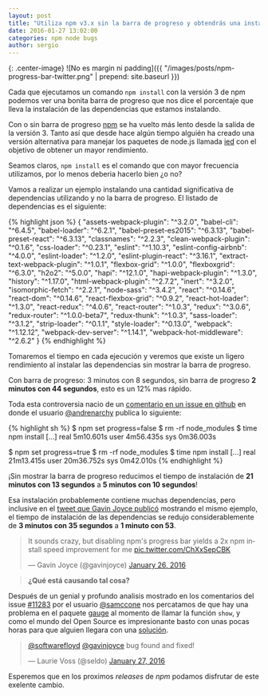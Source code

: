 ```yaml
---
layout: post
title: "Utiliza npm v3.x sin la barra de progreso y obtendrás una instalación más rápida"
date: 2016-01-27 13:02:00
categories: npm node bugs
author: sergio
---
```


{: .center-image}
![No es margin ni padding]({{ "/images/posts/npm-progress-bar-twitter.png" | prepend: site.baseurl }})

Cada que ejecutamos un comando `npm install` con la versión 3 de npm  podemos
ver una bonita barra de progreso que nos dice el porcentaje que lleva la
instalación de las dependencias que estamos instalando.

Con o sin barra de progreso [npm] se ha vuelto más lento desde la salida de la
versión 3. Tanto así que desde hace algún tiempo alguién ha creado una versión
alternativa para manejar los paquetes de node.js llamada [ied] con el objetivo
de obtener un mayor rendimiento.

Seamos claros, `npm install` es el comando que con mayor frecuencia utilizamos,
por lo menos deberia hacerlo bien ¿o no?

Vamos a realizar un ejemplo instalando una cantidad significativa de dependencias
utilizando y no la barra de progreso. El listado de dependencias es el siguiente:

{% highlight json %}
{
  "assets-webpack-plugin": "^3.2.0",
  "babel-cli": "^6.4.5",
  "babel-loader": "^6.2.1",
  "babel-preset-es2015": "^6.3.13",
  "babel-preset-react": "^6.3.13",
  "classnames": "^2.2.3",
  "clean-webpack-plugin": "^0.1.6",
  "css-loader": "^0.23.1",
  "eslint": "^1.10.3",
  "eslint-config-airbnb": "^4.0.0",
  "eslint-loader": "^1.2.0",
  "eslint-plugin-react": "^3.16.1",
  "extract-text-webpack-plugin": "^1.0.1",
  "flexbox-grid": "^1.0.0",
  "flexboxgrid": "^6.3.0",
  "h2o2": "^5.0.0",
  "hapi": "^12.1.0",
  "hapi-webpack-plugin": "^1.3.0",
  "history": "^1.17.0",
  "html-webpack-plugin": "^2.7.2",
  "inert": "^3.2.0",
  "isomorphic-fetch": "^2.2.1",
  "node-sass": "^3.4.2",
  "react": "^0.14.6",
  "react-dom": "^0.14.6",
  "react-flexbox-grid": "^0.9.2",
  "react-hot-loader": "^1.3.0",
  "react-redux": "^4.0.6",
  "react-router": "^1.0.3",
  "redux": "^3.0.6",
  "redux-router": "^1.0.0-beta7",
  "redux-thunk": "^1.0.3",
  "sass-loader": "^3.1.2",
  "strip-loader": "^0.1.1",
  "style-loader": "^0.13.0",
  "webpack": "^1.12.12",
  "webpack-dev-server": "^1.14.1",
  "webpack-hot-middleware": "^2.6.2"
}
{% endhighlight %}

Tomaremos el tiempo en cada ejecución y veremos que existe un ligero rendimiento
al instalar las dependencias sin mostrar la barra de progreso.

<script type="text/javascript" src="https://asciinema.org/a/34946.js" id="asciicast-34946" async></script>


Con barra de progreso: 3 minutos con 8 segundos, sin barra de progreso **2
minutos con 44 segundos**, esto es un 12% mas rápido.

Toda esta controversia nacio de un
[comentario en un issue en github](https://github.com/npm/npm/issues/8826#issuecomment-155762361)
en donde el usuario [@andrenarchy] publica lo siguiente:

{% highlight sh %}
$ npm set progress=false
$ rm -rf node_modules
$ time npm install
[...]
real    5m10.601s
user    4m56.435s
sys 0m36.003s

$ npm set progress=true
$ rm -rf node_modules
$ time npm install
[...]
real    21m13.415s
user    20m36.752s
sys 0m42.010s
{% endhighlight %}

¡Sin mostrar la barra de progreso reducimos el tiempo de instalación de **21
minutos con 13 segundos** a **5 minutos con 10 segundos**!

Esa instalación probablemente contiene muchas dependencias, pero inclusive en el
[tweet que Gavin Joyce publicó](https://twitter.com/gavinjoyce/status/691773956144119808)
mostrando el mismo ejemplo, el tiempo de instalación de las dependencias se redujo
considerablemente de **3 minutos con 35 segundos** a **1 minuto con 53**.

<blockquote class="twitter-tweet" lang="en"><p lang="en" dir="ltr">It sounds crazy, but disabling npm&#39;s progress bar yields a 2x npm install speed improvement for me <a href="https://t.co/ChXxSepCBK">pic.twitter.com/ChXxSepCBK</a></p>&mdash; Gavin Joyce (@gavinjoyce) <a href="https://twitter.com/gavinjoyce/status/691773956144119808">January 26, 2016</a></blockquote>

> **¿Qué está causando tal cosa?**

Después de un genial y profundo analisis mostrado en los comentarios del issue
[#11283] por el usuario [@samccone] nos percatamos de que hay una problema en el
paquete [gauge] al momento de llamar la función `show`, y como el mundo del Open
Source es impresionante basto con unas pocas horas para que alguien llegara con
una [solución](https://github.com/iarna/gauge/commit/a7ab9c906bb72aa0ed8996a00db2cd35a22d5992).


<blockquote class="twitter-tweet" data-conversation="none" lang="en"><p lang="en" dir="ltr"><a href="https://twitter.com/softwarefloyd">@softwarefloyd</a> <a href="https://twitter.com/gavinjoyce">@gavinjoyce</a> bug found and fixed!</p>&mdash; Laurie Voss (@seldo) <a href="https://twitter.com/seldo/status/692192238445711360">January 27, 2016</a></blockquote>
<script async src="//platform.twitter.com/widgets.js" charset="utf-8"></script>

Esperemos que en los proximos _releases_ de _npm_ podamos disfrutar de este exelente cambio.

[@andrenarchy]: https://github.com/andrenarchy
[npm]: https://www.npmjs.com/package/npm
[ied]:http://gugel.io/ied/
[#11283]: https://github.com/npm/npm/issues/11283#issuecomment-175246823
[@samccone]: https://github.com/samccone
[gauge]: https://github.com/iarna/gauge
